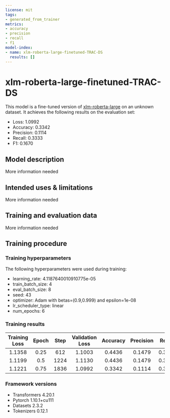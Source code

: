 ```yaml
---
license: mit
tags:
- generated_from_trainer
metrics:
- accuracy
- precision
- recall
- f1
model-index:
- name: xlm-roberta-large-finetuned-TRAC-DS
  results: []
---
```


<!-- This model card has been generated automatically according to the information the Trainer had access to. You
should probably proofread and complete it, then remove this comment. -->

# xlm-roberta-large-finetuned-TRAC-DS

This model is a fine-tuned version of [xlm-roberta-large](https://huggingface.co/xlm-roberta-large) on an unknown dataset.
It achieves the following results on the evaluation set:
- Loss: 1.0992
- Accuracy: 0.3342
- Precision: 0.1114
- Recall: 0.3333
- F1: 0.1670

## Model description

More information needed

## Intended uses & limitations

More information needed

## Training and evaluation data

More information needed

## Training procedure

### Training hyperparameters

The following hyperparameters were used during training:
- learning_rate: 4.1187640010910775e-05
- train_batch_size: 4
- eval_batch_size: 8
- seed: 43
- optimizer: Adam with betas=(0.9,0.999) and epsilon=1e-08
- lr_scheduler_type: linear
- num_epochs: 6

### Training results

| Training Loss | Epoch | Step | Validation Loss | Accuracy | Precision | Recall | F1     |
|:-------------:|:-----:|:----:|:---------------:|:--------:|:---------:|:------:|:------:|
| 1.1358        | 0.25  | 612  | 1.1003          | 0.4436   | 0.1479    | 0.3333 | 0.2049 |
| 1.1199        | 0.5   | 1224 | 1.1130          | 0.4436   | 0.1479    | 0.3333 | 0.2049 |
| 1.1221        | 0.75  | 1836 | 1.0992          | 0.3342   | 0.1114    | 0.3333 | 0.1670 |


### Framework versions

- Transformers 4.20.1
- Pytorch 1.10.1+cu111
- Datasets 2.3.2
- Tokenizers 0.12.1
